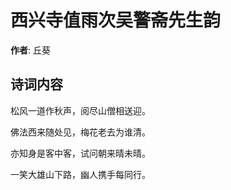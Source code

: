# 西兴寺值雨次吴警斋先生韵

**作者**: 丘葵

## 诗词内容

松风一道作秋声，阅尽山僧相送迎。

佛法西来随处见，梅花老去为谁清。

亦知身是客中客，试问朝来晴未晴。

一笑大雄山下路，幽人携手每同行。

